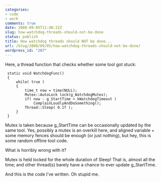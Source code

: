 ```yaml
---
categories:
- code
- work
comments: true
date: 2008-09-05T11:48:22Z
slug: how-watchdog-threads-should-not-be-done
status: publish
title: How watchdog threads should NOT be done...
url: /blog/2008/09/05/how-watchdog-threads-should-not-be-done/
wordpress_id: "207"
---
```


Here, a thread function that checks whether some tool got stuck:



     static void WatchdogFunc()
     {
         while( true )
         {
             time_t now = time(NULL);		
             Mutex::AutoLock lock(g_WatchdogMutex);
             if( now - g_StartTime > kWatchdogTimeout )
                 ComplainLoudlyAndDoSomething();
             Thread::Sleep( 0.1f );
         }
     }



Mutex is taken because g_StartTime can be occasionally updated by the same tool. Yes, possibly a mutex is an overkill here, and aligned variable + some memory fences should be enough (or just nothing), but hey, this is some random offline tool code.

What is horribly wrong with it?

Mutex is held locked for the whole duration of Sleep! That is, almost all the time; and other thread(s) barely have a chance to ever update g_StartTime.

And this is the code I've written. Oh stupid me.
